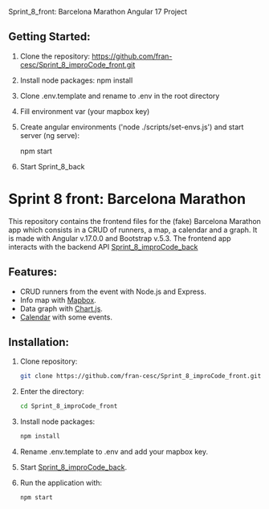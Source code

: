Sprint_8_front: Barcelona Marathon Angular 17 Project


## Getting Started:

1. Clone the repository: 
    https://github.com/fran-cesc/Sprint_8_improCode_front.git

2. Install node packages: 
    npm install

3. Clone .env.template and rename to .env in the root directory

4. Fill environment var (your mapbox key)

5. Create angular environments ('node ./scripts/set-envs.js') and start server (ng serve):

    npm start

6. Start Sprint_8_back

# Sprint 8 front: Barcelona Marathon

This repository contains the frontend files for the (fake) Barcelona Marathon app which consists in a CRUD of runners, a map, a calendar and a graph.
It is made with Angular v.17.0.0 and Bootstrap v.5.3.
The frontend app interacts with the backend API [Sprint_8_improCode_back](https://github.com/fran-cesc/Sprint_8_improCode_back)


## Features:

* CRUD runners from the event with Node.js and Express.
* Info map with  [Mapbox](https://www.mapbox.com/).
* Data graph with [Chart.js](https://www.chartjs.org/).
* [Calendar](https://fullcalendar.io/) with some events.

## Installation:

1. Clone repository:

    ```bash
    git clone https://github.com/fran-cesc/Sprint_8_improCode_front.git
    
    ```
2. Enter the directory:

    ```bash
    cd Sprint_8_improCode_front
    ```

3. Install node packages:
  
    ```bash
    npm install
    ```

4. Rename .env.template to .env and add your mapbox key.

5. Start [Sprint_8_improCode_back](https://github.com/fran-cesc/Sprint_8_improCode_back).

6. Run the application with:

    ```bash
    npm start
    ```



